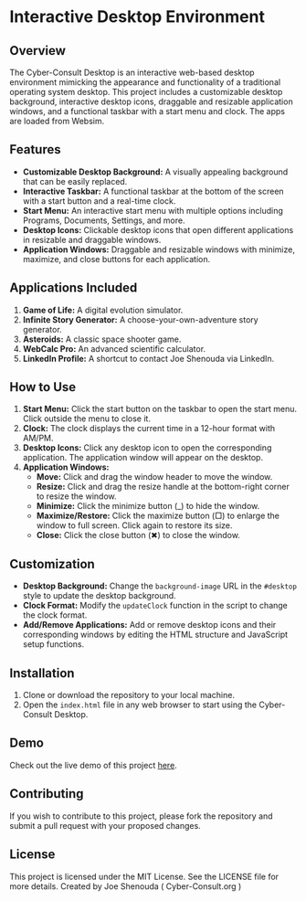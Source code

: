 # Interactive Desktop Environment

## Overview
The Cyber-Consult Desktop is an interactive web-based desktop environment mimicking the appearance and functionality of a traditional operating system desktop. This project includes a customizable desktop background, interactive desktop icons, draggable and resizable application windows, and a functional taskbar with a start menu and clock. The apps are loaded from Websim.

## Features
- **Customizable Desktop Background:** A visually appealing background that can be easily replaced.
- **Interactive Taskbar:** A functional taskbar at the bottom of the screen with a start button and a real-time clock.
- **Start Menu:** An interactive start menu with multiple options including Programs, Documents, Settings, and more.
- **Desktop Icons:** Clickable desktop icons that open different applications in resizable and draggable windows.
- **Application Windows:** Draggable and resizable windows with minimize, maximize, and close buttons for each application.

## Applications Included
1. **Game of Life:** A digital evolution simulator.
2. **Infinite Story Generator:** A choose-your-own-adventure story generator.
3. **Asteroids:** A classic space shooter game.
4. **WebCalc Pro:** An advanced scientific calculator.
5. **LinkedIn Profile:** A shortcut to contact Joe Shenouda via LinkedIn.

## How to Use
1. **Start Menu:** Click the start button on the taskbar to open the start menu. Click outside the menu to close it.
2. **Clock:** The clock displays the current time in a 12-hour format with AM/PM.
3. **Desktop Icons:** Click any desktop icon to open the corresponding application. The application window will appear on the desktop.
4. **Application Windows:** 
   - **Move:** Click and drag the window header to move the window.
   - **Resize:** Click and drag the resize handle at the bottom-right corner to resize the window.
   - **Minimize:** Click the minimize button (_) to hide the window.
   - **Maximize/Restore:** Click the maximize button (□) to enlarge the window to full screen. Click again to restore its size.
   - **Close:** Click the close button (✖) to close the window.

## Customization
- **Desktop Background:** Change the `background-image` URL in the `#desktop` style to update the desktop background.
- **Clock Format:** Modify the `updateClock` function in the script to change the clock format.
- **Add/Remove Applications:** Add or remove desktop icons and their corresponding windows by editing the HTML structure and JavaScript setup functions.

## Installation
1. Clone or download the repository to your local machine.
2. Open the `index.html` file in any web browser to start using the Cyber-Consult Desktop.

## Demo
Check out the live demo of this project [here](https://joe-shenouda.github.io/Interactive-Desktop-Environment/).

## Contributing
If you wish to contribute to this project, please fork the repository and submit a pull request with your proposed changes.

## License
This project is licensed under the MIT License. See the LICENSE file for more details. Created by Joe Shenouda ( Cyber-Consult.org )
